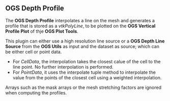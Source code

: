 ## OGS Depth Profile

The **OGS Depth Profile** interpolates a line on the mesh and generates a profile that is stored as a *vtkPolyLine*, to be plotted on the **OGS Vertical Profile Plot** of thje **OGS Plot Tools**. 

This plugin can either use a high resolution line source or a **OGS Depth Line Source** from the **OGS Utils** as input and the dataset as source; which can be either cell or point data.
* For _CellData_, the interpolation takes the closest calue of the cell to the line point. No further interpolation is performed.
* For _PointData_, it uses the interpolate tuple method to interpolate the value from the points of the closest cell using a weighted interpolation.

Arrays such as the mask arrays or the mesh stretching factors are ignored when computing the profiles.